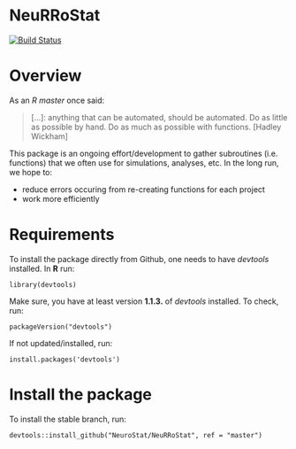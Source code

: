 # NeuRRoStat

[![Build Status](https://travis-ci.org/HBossier/NeuRRoStat.svg?branch=master)](https://travis-ci.org/HBossier/NeuRRoStat)

# Overview

As an *R master* once said:
> \[...]: anything that can be automated, should be automated. Do as little as possible by hand. Do as much as possible with functions. \[Hadley Wickham]

This package is an ongoing effort/development to gather subroutines (i.e. functions) that we often use for simulations, analyses, etc. In the long run, we hope to:
  * reduce errors occuring from re-creating functions for each project
  * work more efficiently

# Requirements
To install the package directly from Github, one needs to have *devtools* installed. In **R** run:
```{r}
library(devtools)
```

Make sure, you have at least version **1.1.3.** of *devtools* installed. To check, run:
```{r}
packageVersion("devtools")
```

If not updated/installed, run:
```{r}
install.packages('devtools')
```

# Install the package

To install the stable branch, run:
```{r}
devtools::install_github("NeuroStat/NeuRRoStat", ref = "master")
```

